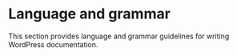 # Language and grammar

This section provides language and grammar guidelines for writing WordPress documentation.
